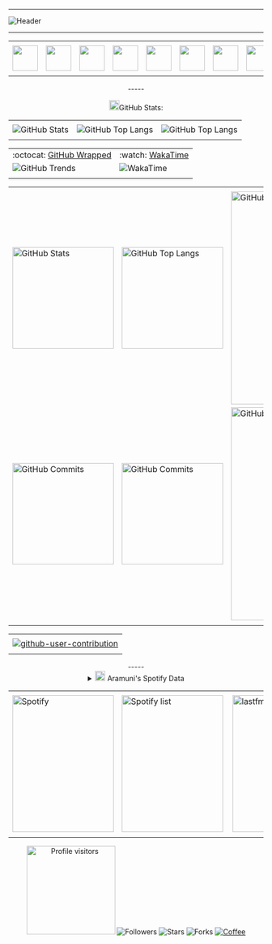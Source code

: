 -----

<div>
<img align="center" alt="Header" src="https://joaopauloaramuni.github.io/image/header_aramuni.png?raw=true"/>
</div>

-----

<div align="center">
<table>
<tr>
 <td align="center" colspan="11"></td>
</tr> 
<tr>
<td><a href="https://github.com/Patricklobo21" target="_blank"><img src="https://joaopauloaramuni.github.io/image/github5.png?raw=true" width="50px" height="50px"/></a>
</td>
<td><a href="https://replit.com/@aramuni"><img src="https://joaopauloaramuni.github.io/image/replit3.svg?raw=true" width="50px" height="50px"/></a>
</td>
<td><a href="mailto:patricklobo469@gmail.com" target="_blank"><img src="https://joaopauloaramuni.github.io/image/gmail3.png?raw=true" width="50px" height="50px"/></a>
</td>
<td><a href="https://wa.me/5531995613713" target="_blank"><img src="https://joaopauloaramuni.github.io/image/wpp2.png?raw=true" width="50px" height="50px"/></a>
</td>
<td><a href="https://www.instagram.com/joaopauloaramuni/" target="_blank"><img src="https://joaopauloaramuni.github.io/image/insta2.png?raw=true" width="50px" height="50px"/></a>
</td>
<td><a href="https://www.linkedin.com/in/Patrickloboamorim/" target="_blank"><img src="https://joaopauloaramuni.github.io/image/linkedin2.png?raw=true" width="50px" height="50px"/></a>
</td>
<td><a href="http://lattes.cnpq.br/1208427665892059" target="_blank"><img src="https://joaopauloaramuni.github.io/image/lattes2.png?raw=true" width="50px" height="50px"/></a>
</td>
<!--<td><a href="https://slack.com/app_redirect?channel=UVD9N6VCL"><img src="https://joaopauloaramuni.github.io/image/slack.png?raw=true" width="50px" height="50px"/></a>
</td>-->
<td><a href="https://discordapp.com/users/959151773728251914" target="_blank"><img src="https://joaopauloaramuni.github.io/image/discord2.png?raw=true" width="50px" height="50px"/></a>
</td>
<td><a href="https://www.skoob.com.br/perfil/Aramuni" target="_blank"><img src="https://joaopauloaramuni.github.io/image/skoob2.png?raw=true" width="50px" height="50px"/></a>
</td>
<td><a href="https://scholar.google.com.br/citations?user=OARYxSYAAAAJ&hl=pt-BR&oi=ao" target="_blank"><img src="https://joaopauloaramuni.github.io/image/scholar2.png?raw=true" width="50px" height="50px"/></a>
</td>
<td><a href="https://calendly.com/aramuni/" target="_blank"><img src="https://joaopauloaramuni.github.io/image/calendar2.png?raw=true" width="50px" height="50px"/></a>
</td>
</tr>
<tr>
 <td align="center" colspan="11"></td>
</tr> 
</table>
-----

<div>

<img height="20" alt="GIF" src="https://joaopauloaramuni.github.io/image/graphic.gif?raw=true"/>GitHub Stats:

<div align="center">
<table>
<tr>
 <td align="center" colspan="3"></td>
</tr> 
<tr>
<td>
<img alt="GitHub Stats" src="https://github-readme-stats.vercel.app/api?username=joaopauloaramuni&show=reviews,discussions_started,discussions_answered,prs_merged,prs_merged_percentage&rank_icon=percentile&theme=dark&locale=pt-br&card_width=480"/>
</td>
<td>
<img alt="GitHub Top Langs" src="https://github-readme-stats.vercel.app/api/top-langs/?username=joaopauloaramuni&theme=dark&locale=pt-br&langs_count=7"/>
</td>
<td>
<img alt="GitHub Top Langs" src="https://github-readme-stats.vercel.app/api/top-langs/?username=joaopauloaramuni&layout=pie&theme=dark&locale=pt-br"/>
</td>
</tr>
<tr>
 <td align="center" colspan="3"></td>
</tr> 
</table>
<table>
<tr>
 <td align="center">:octocat: <a href="https://www.githubwrapped.io/Patricklobo21" target="_blank">GitHub Wrapped</a></td>
 <td align="center">:watch: <a href="https://wakatime.com/@aramuni">WakaTime</a></td>
</tr>
<tr>
<td>
<img alt="GitHub Trends" src="https://api.githubtrends.io/user/svg/Patricklobo21/repos?time_range=one_year&loc_metric=changed&theme=dark"/>
</td>
<td>
<img alt="WakaTime" src="https://github-readme-stats.vercel.app/api/wakatime?username=aramuni&theme=dark&layout=compact"/>
</td>
</tr>
<tr>
 <td align="center"></td>
 <td align="center"></td>
</tr> 
</table>
<table>
<tr>
 <td align="center" colspan="3"></td>
</tr> 
<tr>
<td>
<img alt="GitHub Stats" width="200px" src="http://github-profile-summary-cards.vercel.app/api/cards/stats?username=joaopauloaramuni&theme=github_dark"/>
</td>
<td>
<img alt="GitHub Top Langs" width="200px" src="http://github-profile-summary-cards.vercel.app/api/cards/repos-per-language?username=joaopauloaramuni&theme=github_dark"/>
</td>
<td>
<img alt="GitHub Details" width="420px" src="http://github-profile-summary-cards.vercel.app/api/cards/profile-details?username=joaopauloaramuni&theme=github_dark"/>
</td>
</tr>
<tr>
<td>
<img alt="GitHub Commits" width="200px" src="http://github-profile-summary-cards.vercel.app/api/cards/productive-time?username=joaopauloaramuni&theme=github_dark&utcOffset=8"/>
</td>
<td>
<img alt="GitHub Commits" width="200px" src="http://github-profile-summary-cards.vercel.app/api/cards/most-commit-language?username=joaopauloaramuni&theme=github_dark"/>
</td>
<td>
<img alt="GitHub Streak" width="420px" src="https://streak-stats.demolab.com?user=joaopauloaramuni&theme=dark&locale=pt_BR&date_format=j%20M%5B%20Y%5D"/>
</td>
</tr>
<tr>
 <td align="center" colspan="3"></td>
</tr>
</table>

<table>
<tr>
 <td align="center"></td>
</tr>
<tr>
 <td align="center"><a href="https://github.com/marketplace/actions/generate-snake-game-from-github-contribution-grid" target="_blank"><img align="center" alt="github-user-contribution" src="https://joaopauloaramuni.github.io/image/github-user-contribution.svg?raw=true"/></a></td>
</tr>
<tr>
 <td align="center"></td>
</tr> 
</table>

</div>
</div>
-----

<div>
<details>
<summary><img height="20" alt="GIF" src="https://joaopauloaramuni.github.io/image/spotify.gif?raw=true"/> Aramuni's Spotify Data</summary>
<img src="https://data-card-for-spotify.herokuapp.com/api/card?user_id=12178708451" alt="Data Card for Spotify">
</details>
</div>

<div align="center">
<table>
<tr>
 <td align="center" colspan="3"></td>
</tr> 
<tr>
<td>
<img alt="Spotify" width="200px" height="270px" src="https://spotify-github-profile.kittinanx.com/api/view?uid=22lih5eniohc7dawfxohlo7wy&cover_image=true&theme=default&show_offline=false&background_color=121212&interchange=false"/>
</td>
<td>
<img alt="Spotify list" width="200px" height="270px" src="https://spotify-recently-played-readme.vercel.app/api?user=12178708451&count=10"/>
</td>
<td>
<!-- <a href="https://twitter.com/joaoaramuni" target="_blank"><img align="right" width="400px" height="270px" alt="tweets" src="https://github-readme-twitter.gazf.vercel.app/api?id=joaoaramuni"/></a> -->
<a href="https://www.last.fm/pt/user/joaoaramuni" target="_blank"><img align="right" width="400px" height="270px" alt="lastfm" src="https://lastfm-recently-played.vercel.app/api?user=joaoaramuni&width=400"/></a>
</td>
</tr>
<tr>
 <td align="center" colspan="3"></td>
</tr> 
</table>
</div>
<img width="175" alt="Profile visitors" src="https://komarev.com/ghpvc/?username=Patricklobo21"/>
<img alt="Followers" src="https://img.shields.io/github/followers/joaopauloaramuni?style=social"/>
<img alt="Stars" src="https://img.shields.io/github/stars/Patricklobo21?style=social"/>
<img alt="Forks" src="https://img.shields.io/github/forks/Patricklobo21/joaopauloaramuni?logo=git"/>
<a href="https://joaopauloaramuni.github.io/image/pix10.png?raw=true" target="_blank"><img alt="Coffee" src="https://img.shields.io/badge/Buy%20me%20a%20coffee-white?logo=buymeacoffee&logoColor=black"/></a>
</div>
